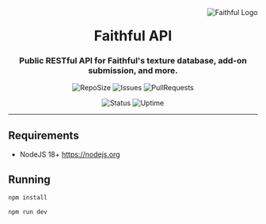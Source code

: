 <img src="https://raw.githubusercontent.com/Faithful-Resource-Pack/Branding/main/logos/transparent/256/plain_logo.png" alt="Faithful Logo" align="right">
<div align="center">
  <h1>Faithful API</h1>
  <h3>Public RESTful API for Faithful's texture database, add-on submission, and more.</h3>

![RepoSize](https://img.shields.io/github/repo-size/Faithful-Resource-Pack/API)
![Issues](https://img.shields.io/github/issues/Faithful-Resource-Pack/API)
![PullRequests](https://img.shields.io/github/issues-pr/Faithful-Resource-Pack/API)

![Status](https://status.faithfulpack.net/api/badge/1/status)
![Uptime](https://status.faithfulpack.net/api/badge/1/uptime/24?label=24h%20&labelSuffix=Uptime)
</div>

---

## Requirements
- NodeJS 18+ https://nodejs.org

## Running

```bash
npm install
```
```bash
npm run dev
```
